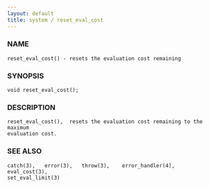 ```yaml
---
layout: default
title: system / reset_eval_cost
---
```


### NAME

    reset_eval_cost() - resets the evaluation cost remaining

### SYNOPSIS

    void reset_eval_cost();

### DESCRIPTION

    reset_eval_cost(),  resets the evaluation cost remaining to the maximum
    evaluation cost.

### SEE ALSO

    catch(3),   error(3),   throw(3),    error_handler(4),    eval_cost(3),
    set_eval_limit(3)

